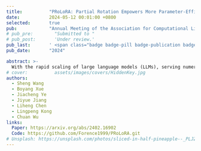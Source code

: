 ```yaml
---
title:          "PRoLoRA: Partial Rotation Empowers More Parameter-Efficient LoRA"
date:           2024-05-12 00:01:00 +0800
selected:       true
pub:            "Annual Meeting of the Association for Computational Linguistics"
# pub_pre:        "Submitted to "
# pub_post:       'Under review.'
pub_last:       ' <span class="badge badge-pill badge-publication badge-success">ACL 2024</span>'
pub_date:       "2024"

abstract: >-
  With the rapid scaling of large language models (LLMs), serving numerous LoRAs concurrently has become increasingly impractical, leading to unaffordable costs and necessitating more parameter-efficient finetuning methods. In this work, we introduce Partially Rotation enhanced Low-Rank Adaptation (PRoLoRA), an intra-layer sharing mechanism comprising four essential components, broadcast reduction, rotation enhancement, partially-sharing refinement, and rectified initialization strategy. As a superset of LoRA, PRoLoRA pertains its advantages, and effectively circumvent the drawbacks of peer parameter-sharing methods with superior model capacity, practical feasibility, and broad applicability. Empirical experiments demonstrate the remarkably higher parameter efficiency of PRoLoRA in both specific parameter budget and performance target scenarios, and its scalability to larger LLMs. Notably, with one time less trainable parameters, PRoLoRA still outperforms LoRA on multiple instruction tuning datasets. Subsequently, an ablation study is conducted to validate the necessity of individual components and highlight the superiority of PRoLoRA over three potential variants. Hopefully, the conspicuously higher parameter efficiency can establish PRoLoRA as a resource-friendly alternative to LoRA.
# cover:          assets/images/covers/HiddenKey.jpg
authors:
  - Sheng Wang
  - Boyang Xue 
  - Jiacheng Ye
  - Jiyue Jiang
  - Liheng Chen
  - Lingpeng Kong
  - Chuan Wu
links:
  Paper: https://arxiv.org/abs/2402.16902
  Code: https://github.com/Forence1999/PRoLoRA.git
# Unsplash: https://unsplash.com/photos/sliced-in-half-pineapple--_PLJZmHZzk
---
```

